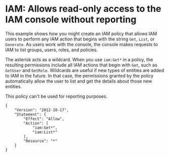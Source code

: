 # IAM: Allows read\-only access to the IAM console without reporting<a name="reference_policies_examples_iam_read-only-console-no-reporting"></a>

This example shows how you might create an IAM policy that allows IAM users to perform any IAM action that begins with the string `Get`, `List`, or `Generate`\. As users work with the console, the console makes requests to IAM to list groups, users, roles, and policies\.

The asterisk acts as a wildcard\. When you use `iam:Get*` in a policy, the resulting permissions include all IAM actions that begin with `Get`, such as `GetUser` and `GetRole`\. Wildcards are useful if new types of entities are added to IAM in the future\. In that case, the permissions granted by the policy automatically allow the user to list and get the details about those new entities\. 

This policy can't be used for reporting purposes\.

```
{
    "Version": "2012-10-17",
    "Statement": {
        "Effect": "Allow",
        "Action": [
            "iam:Get*",
            "iam:List*"
        ],
        "Resource": "*"
    }
}
```
